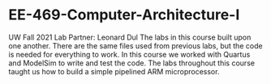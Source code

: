 # EE-469-Computer-Architecture-I
UW Fall 2021
Lab Partner: Leonard Dul
The labs in this course built upon one another. There are the same files used from previous labs, but the code is needed for everything to work. In this course we worked with Quartus and ModelSim to write and test the code. The labs throughout this course taught us how to build a simple pipelined ARM microprocessor.
